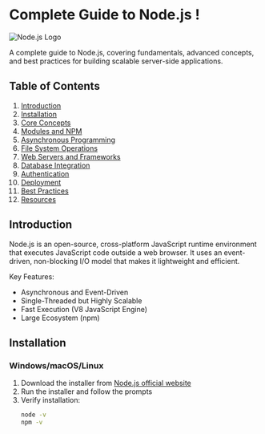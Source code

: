 # Complete Guide to Node.js ! 

![Node.js Logo](https://nodejs.org/static/images/logo.svg)

A complete guide to Node.js, covering fundamentals, advanced concepts, and best practices for building scalable server-side applications.

## Table of Contents
1. [Introduction](#introduction)
2. [Installation](#installation)
3. [Core Concepts](#core-concepts)
4. [Modules and NPM](#modules-and-npm)
5. [Asynchronous Programming](#asynchronous-programming)
6. [File System Operations](#file-system-operations)
7. [Web Servers and Frameworks](#web-servers-and-frameworks)
8. [Database Integration](#database-integration)
9. [Authentication](#authentication)
10. [Deployment](#deployment)
11. [Best Practices](#best-practices)
12. [Resources](#resources)

## Introduction
Node.js is an open-source, cross-platform JavaScript runtime environment that executes JavaScript code outside a web browser. It uses an event-driven, non-blocking I/O model that makes it lightweight and efficient.

Key Features:
- Asynchronous and Event-Driven
- Single-Threaded but Highly Scalable
- Fast Execution (V8 JavaScript Engine)
- Large Ecosystem (npm)

## Installation
### Windows/macOS/Linux
1. Download the installer from [Node.js official website](https://nodejs.org/)
2. Run the installer and follow the prompts
3. Verify installation:
   ```bash
   node -v
   npm -v
